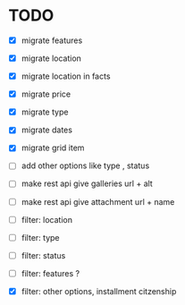# TODO

- [x] migrate features
- [x] migrate location
- [x] migrate location in facts
- [x] migrate price
- [x] migrate type
- [x] migrate dates
- [x] migrate grid item
- [ ] add other options like type , status
- [ ] make rest api give galleries url + alt
- [ ] make rest api give attachment url + name

- [ ] filter: location
- [ ] filter: type
- [ ] filter: status
- [ ] filter: features ?
- [x] filter: other options, installment citzenship
